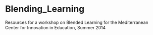 Blending_Learning
=================

Resources for a workshop on Blended Learning for the Mediterranean Center for Innovation in Education, Summer 2014
